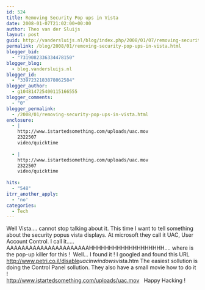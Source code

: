 ```yaml
---
id: 524
title: Removing Security Pop ups in Vista
date: 2008-01-07T21:02:00+00:00
author: Theo van der Sluijs
layout: post
guid: http://vandersluijs.nl/blog/index.php/2008/01/07/removing-security-pop-ups-in-vista/
permalink: /blog/2008/01/removing-security-pop-ups-in-vista.html
blogger_bid:
  - "7319082336334478150"
blogger_blog:
  - blog.vandersluijs.nl
blogger_id:
  - "3397232183878062584"
blogger_author:
  - g104814725400115166555
blogger_comments:
  - "0"
blogger_permalink:
  - /2008/01/removing-security-pop-ups-in-vista.html
enclosure:
  - |
    http://www.istartedsomething.com/uploads/uac.mov
    2322507
    video/quicktime
    
  - |
    http://www.istartedsomething.com/uploads/uac.mov
    2322507
    video/quicktime
    
hits:
  - "548"
itrr_another_apply:
  - 'no'
categories:
  - Tech
---
```

Well Vista&#8230;. cannot stop talking about it. This time I want to tell something about the security popus vista displays. At microsoft they call it UAC, User Account Control. I call it&#8230;.. AAAAAAAAAAAAAAAAAAAAAAHHHHHHHHHHHHHHHHHHH&#8230;. where is the pop-up killer for this !  Well&#8230; I found it ! I googled and found this URL <a target="_blank" href="http://www.petri.co.il/disable_uac_in_windows_vista.htm">http://www.petri.co.il/disable<em>uac</em>in<em>windows</em>vista.htm</a> The easiest sollution is doing the Control Panel sollution. They also have a small movie how to do it !   
<a target="_blank" href="http://www.istartedsomething.com/uploads/uac.mov">http://www.istartedsomething.com/uploads/uac.mov</a>   Happy Hacking !    
<a name="more"></a>